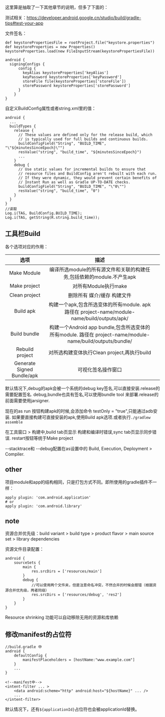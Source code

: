 这里算是抽取了一下其他章节的说明，但多了下面的：

测试相关：https://developer.android.google.cn/studio/build/gradle-tips#test-your-app

文件签名：

```
def keystorePropertiesFile = rootProject.file("keystore.properties")
def keystoreProperties = new Properties()
keystoreProperties.load(new FileInputStream(keystorePropertiesFile))

android {
  signingConfigs {
      config {
        keyAlias keystoreProperties['keyAlias']
        keyPassword keystoreProperties['keyPassword']
        storeFile file(keystoreProperties['storeFile'])
        storePassword keystoreProperties['storePassword']
      }
    }
}
```

自定义BuildConfig属性或者string.xml里的值：

```
android {
  ...
  buildTypes {
    release {
      // These values are defined only for the release build, which
      // is typically used for full builds and continuous builds.
      buildConfigField("String", "BUILD_TIME", "\"${minutesSinceEpoch}\"")
      resValue("string", "build_time", "${minutesSinceEpoch}")
      ...
    }
    debug {
      // Use static values for incremental builds to ensure that
      // resource files and BuildConfig aren't rebuilt with each run.
      // If they were dynamic, they would prevent certain benefits of
      // Instant Run as well as Gradle UP-TO-DATE checks.
      buildConfigField("String", "BUILD_TIME", "\"0\"")
      resValue("string", "build_time", "0")
    }
  }
}
//读取
Log.i(TAG, BuildConfig.BUILD_TIME);
Log.i(TAG, getString(R.string.build_time));
```





## 工具栏Build

各个选项对应的作用：

|            选项            |                             描述                             |      |
| :------------------------: | :----------------------------------------------------------: | ---- |
|        Make Module         | 编译所选module的所有源文件和关联的构建任务,包括依赖的module.不产生apk |      |
|        Make project        |                     对所有Module执行make                     |      |
|       Clean project        |                 删除所有 媒介/缓存 构建文件                  |      |
|         Build apk          | 构建一个apk,包含所选变体的所有module. apk路径在 project-name/module-name/build/outputs/apk/ |      |
|        Build bundle        | 构建一个Android app bundle,包含所选变体的所有module. 路径在 project-name/module-name/build/outputs/bundle/ |      |
|      Rebuild project       |         对所选构建变体执行Clean project,再执行build          |      |
| Generate Signed Bundle/apk |                      可视化签名操作窗口                      |      |

默认情况下,debug的apk会被一个系统的debug key签名,可以直接安装.release的需要配置签名. debug,bundle也具有签名,可以使用bundle tool 来部署.release的前面需要使用jarsigner.

现在的as run 按钮构建apk的时候,会添加命令 testOnly = "true",只能通过adb安装. 如果要直接构建可直接安装的apk,使用Build apk选项.或者执行`./gradlew assemble`

在工具窗口 > 构建中,build tab页显示 构建和编译时错误,sync tab页显示同步错误. restart按钮等统于Make project

--stacktrace和 --debug配置在as设置中的 Build, Execution, Deployment > Compiler.

## other

项目module和app的结构相同，只是打包方式不同。即所使用的gradle插件不一样：

```
apply plugin: 'com.android.application'  
# or  
apply plugin: 'com.android.library'
```

## note

资源合并优先级：build variant > build type > product flavor > main source set > library dependencies

资源文件目录配置：

```
android {
    sourceSets {
        main {
            res.srcDirs = ['resources/main']
        }
        debug {
            //可以使用两个文件夹，但是注意命名冲突，不然合并的时候会报错（根据资源合并优先级，两者同级）　　
            res.srcDirs = ['resources/debug', 'res2']
        }
    }
}
```

Resource shrinking 功能可以自动移除无用的资源和库依赖

## 修改manifest的占位符

```
//build.gradle 中
android {
    defaultConfig {
        manifestPlaceholders = [hostName:"www.example.com"]
    }
    ...
}

<!--manifest中-->
<intent-filter ... >
    <data android:scheme="http" android:host="${hostName}" ... />
    ...
</intent-filter>
```

默认情况下，还有`${applicationId}`占位符也会被applicationId替换。